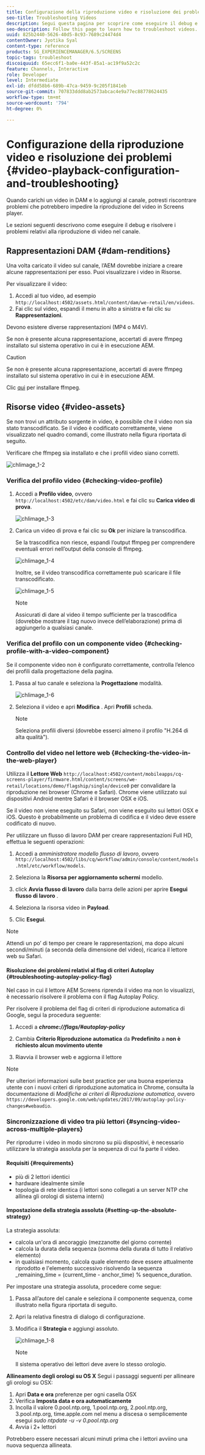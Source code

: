 ```yaml
---
title: Configurazione della riproduzione video e risoluzione dei problemi
seo-title: Troubleshooting Videos
description: Segui questa pagina per scoprire come eseguire il debug e risolvere i problemi relativi alla riproduzione di video nel tuo canale.
seo-description: Follow this page to learn how to troubleshoot videos. When you upload a video to the DAM and add it your channel, you might encounter issues that video might not play in Screens player and this section describes how to debug and troubleshoot video playing in your channel.
uuid: 825b2440-5626-40d5-8c93-7689c24474d4
contentOwner: Jyotika Syal
content-type: reference
products: SG_EXPERIENCEMANAGER/6.5/SCREENS
topic-tags: troubleshoot
discoiquuid: 65ecc6f1-ba0e-443f-85a1-ac19f9a52c2c
feature: Channels, Interactive
role: Developer
level: Intermediate
exl-id: dfdd58b6-689b-47ca-9459-9c205f1841eb
source-git-commit: 707833ddd8ab2573abcac4e9a77ec88778624435
workflow-type: tm+mt
source-wordcount: '794'
ht-degree: 0%

---
```


# Configurazione della riproduzione video e risoluzione dei problemi {#video-playback-configuration-and-troubleshooting}

Quando carichi un video in DAM e lo aggiungi al canale, potresti riscontrare problemi che potrebbero impedire la riproduzione del video in Screens player.

Le sezioni seguenti descrivono come eseguire il debug e risolvere i problemi relativi alla riproduzione di video nel canale.

## Rappresentazioni DAM {#dam-renditions}

Una volta caricato il video sul canale, l’AEM dovrebbe iniziare a creare alcune rappresentazioni per esso. Puoi visualizzare i video in Risorse.

Per visualizzare il video:

1. Accedi al tuo video, ad esempio `http://localhost:4502/assets.html/content/dam/we-retail/en/videos`.
1. Fai clic sul video, espandi il menu in alto a sinistra e fai clic su **Rappresentazioni**.

Devono esistere diverse rappresentazioni (MP4 o M4V).

Se non è presente alcuna rappresentazione, accertati di avere ffmpeg installato sul sistema operativo in cui è in esecuzione AEM.

>[!CAUTION]
>
>Se non è presente alcuna rappresentazione, accertati di avere ffmpeg installato sul sistema operativo in cui è in esecuzione AEM.
>
>Clic [qui](https://www.ffmpeg.org/download.html) per installare ffmpeg.

## Risorse video {#video-assets}

Se non trovi un attributo sorgente in video, è possibile che il video non sia stato transcodificato. Se il video è codificato correttamente, viene visualizzato nel quadro comandi, come illustrato nella figura riportata di seguito.

Verificare che ffmpeg sia installato e che i profili video siano corretti.

![chlimage_1-2](assets/chlimage_1-2.png)

### Verifica del profilo video {#checking-video-profile}

1. Accedi a **Profilo video**, ovvero `http://localhost:4502/etc/dam/video.html` e fai clic su **Carica video di prova**.

   ![chlimage_1-3](assets/chlimage_1-3.png)

1. Carica un video di prova e fai clic su **Ok** per iniziare la transcodifica.

   Se la trascodifica non riesce, espandi l’output ffmpeg per comprendere eventuali errori nell’output della console di ffmpeg.

   ![chlimage_1-4](assets/chlimage_1-4.png)

   Inoltre, se il video transcodifica correttamente può scaricare il file transcodificato.

   ![chlimage_1-5](assets/chlimage_1-5.png)

   >[!NOTE]
   >
   >Assicurati di dare al video il tempo sufficiente per la trascodifica (dovrebbe mostrare il tag nuovo invece dell’elaborazione) prima di aggiungerlo a qualsiasi canale.

### Verifica del profilo con un componente video {#checking-profile-with-a-video-component}

Se il componente video non è configurato correttamente, controlla l’elenco dei profili dalla progettazione della pagina.

1. Passa al tuo canale e seleziona la **Progettazione** modalità.

   ![chlimage_1-6](assets/chlimage_1-6.png)

1. Seleziona il video e apri **Modifica** . Apri **Profili** scheda.

   >[!NOTE]
   >Seleziona profili diversi (dovrebbe esserci almeno il profilo &quot;H.264 di alta qualità&quot;).

### Controllo del video nel lettore web {#checking-the-video-in-the-web-player}

Utilizza il **Lettore Web** `http://localhost:4502/content/mobileapps/cq-screens-player/firmware.html/content/screens/we-retail/locations/demo/flagship/single/device0` per convalidare la riproduzione nei browser (Chrome e Safari). Chrome viene utilizzato sui dispositivi Android mentre Safari è il browser OSX e iOS.

Se il video non viene eseguito su Safari, non viene eseguito sui lettori OSX e iOS. Questo è probabilmente un problema di codifica e il video deve essere codificato di nuovo.

Per utilizzare un flusso di lavoro DAM per creare rappresentazioni Full HD, effettua le seguenti operazioni:

1. Accedi a *amministratore modello flusso di lavoro*, ovvero `http://localhost:4502/libs/cq/workflow/admin/console/content/models.html/etc/workflow/models`.
1. Seleziona la **Risorsa per aggiornamento schermi** modello.
1. click **Avvia flusso di lavoro** dalla barra delle azioni per aprire **Esegui flusso di lavoro** .

1. Seleziona la risorsa video in **Payload**.
1. Clic **Esegui**.

>[!NOTE]
>
>Attendi un po’ di tempo per creare le rappresentazioni, ma dopo alcuni secondi/minuti (a seconda della dimensione del video), ricarica il lettore web su Safari.

#### Risoluzione dei problemi relativi al flag di criteri Autoplay {#troubleshooting-autoplay-policy-flag}

Nel caso in cui il lettore AEM Screens riprenda il video ma non lo visualizzi, è necessario risolvere il problema con il flag Autoplay Policy.

Per risolvere il problema del flag di criteri di riproduzione automatica di Google, segui la procedura seguente:

1. Accedi a ***chrome://flags/#autoplay-policy***
1. Cambia **Criterio Riproduzione automatica** da **Predefinito** a **non è richiesto alcun movimento utente**

1. Riavvia il browser web e aggiorna il lettore

>[!NOTE]
>
>Per ulteriori informazioni sulle best practice per una buona esperienza utente con i nuovi criteri di riproduzione automatica in Chrome, consulta la documentazione di *Modifiche ai criteri di Riproduzione automatica*, ovvero `https://developers.google.com/web/updates/2017/09/autoplay-policy-changes#webaudio`.

### Sincronizzazione di video tra più lettori {#syncing-video-across-multiple-players}

Per riprodurre i video in modo sincrono su più dispositivi, è necessario utilizzare la strategia assoluta per la sequenza di cui fa parte il video.

#### Requisiti {#requirements}

* più di 2 lettori identici
* hardware idealmente simile
* topologia di rete identica (i lettori sono collegati a un server NTP che allinea gli orologi di sistema interni)

#### Impostazione della strategia assoluta {#setting-up-the-absolute-strategy}

La strategia assoluta:

* calcola un&#39;ora di ancoraggio (mezzanotte del giorno corrente)
* calcola la durata della sequenza (somma della durata di tutto il relativo elemento)
* in qualsiasi momento, calcola quale elemento deve essere attualmente riprodotto e l&#39;elemento successivo risolvendo la sequenza _remaining_time = (current_time - anchor_time) % sequence_duration.

Per impostare una strategia assoluta, procedere come segue:

1. Passa all’autore del canale e seleziona il componente sequenza, come illustrato nella figura riportata di seguito.
1. Apri la relativa finestra di dialogo di configurazione.
1. Modifica il **Strategia** e aggiungi assoluto.

   ![chlimage_1-8](assets/chlimage_1-8.png)

   >[!NOTE]
   >Il sistema operativo dei lettori deve avere lo stesso orologio.

**Allineamento degli orologi su OS X** Segui i passaggi seguenti per allineare gli orologi su OSX:

1. Apri **Data e ora** preferenze per ogni casella OSX
1. Verifica **Imposta data e ora automaticamente**
1. Incolla il valore 0.pool.ntp.org, 1.pool.ntp.org, 2.pool.ntp.org, 3.pool.ntp.org, time.apple.com nel menu a discesa o semplicemente esegui *sudo ntpdate -u -v 0.pool.ntp.org*
1. Avvia i 2+ lettori

Potrebbero essere necessari alcuni minuti prima che i lettori avviino una nuova sequenza allineata.
